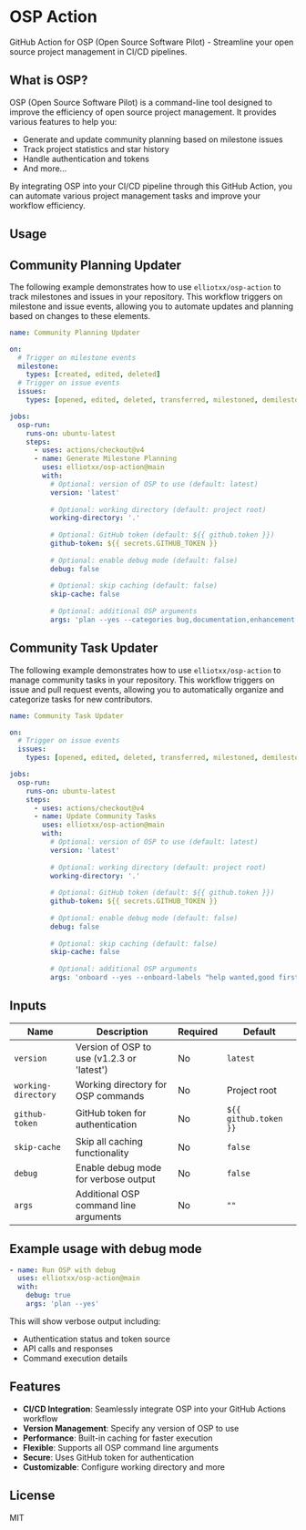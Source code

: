 # OSP Action

GitHub Action for OSP (Open Source Software Pilot) - Streamline your open source project management in CI/CD pipelines.

## What is OSP?

OSP (Open Source Software Pilot) is a command-line tool designed to improve the efficiency of open source project management. It provides various features to help you:

- Generate and update community planning based on milestone issues
- Track project statistics and star history
- Handle authentication and tokens
- And more...

By integrating OSP into your CI/CD pipeline through this GitHub Action, you can automate various project management tasks and improve your workflow efficiency.

## Usage

## Community Planning Updater

The following example demonstrates how to use `elliotxx/osp-action` to track milestones and issues in your repository. This workflow triggers on milestone and issue events, allowing you to automate updates and planning based on changes to these elements.

```yaml
name: Community Planning Updater

on:
  # Trigger on milestone events
  milestone:
    types: [created, edited, deleted]
  # Trigger on issue events
  issues:
    types: [opened, edited, deleted, transferred, milestoned, demilestoned, labeled, unlabeled, assigned, unassigned]

jobs:
  osp-run:
    runs-on: ubuntu-latest
    steps:
      - uses: actions/checkout@v4
      - name: Generate Milestone Planning
        uses: elliotxx/osp-action@main
        with:
          # Optional: version of OSP to use (default: latest)
          version: 'latest'
          
          # Optional: working directory (default: project root)
          working-directory: '.'
          
          # Optional: GitHub token (default: ${{ github.token }})
          github-token: ${{ secrets.GITHUB_TOKEN }}
          
          # Optional: enable debug mode (default: false)
          debug: false
          
          # Optional: skip caching (default: false)
          skip-cache: false
          
          # Optional: additional OSP arguments
          args: 'plan --yes --categories bug,documentation,enhancement'
```

## Community Task Updater

The following example demonstrates how to use `elliotxx/osp-action` to manage community tasks in your repository. This workflow triggers on issue and pull request events, allowing you to automatically organize and categorize tasks for new contributors.

```yaml
name: Community Task Updater

on:
  # Trigger on issue events
  issues:
    types: [opened, edited, deleted, transferred, milestoned, demilestoned, labeled, unlabeled, assigned, unassigned]

jobs:
  osp-run:
    runs-on: ubuntu-latest
    steps:
      - uses: actions/checkout@v4
      - name: Update Community Tasks
        uses: elliotxx/osp-action@main
        with:
          # Optional: version of OSP to use (default: latest)
          version: 'latest'
          
          # Optional: working directory (default: project root)
          working-directory: '.'
          
          # Optional: GitHub token (default: ${{ github.token }})
          github-token: ${{ secrets.GITHUB_TOKEN }}
          
          # Optional: enable debug mode (default: false)
          debug: false
          
          # Optional: skip caching (default: false)
          skip-cache: false
          
          # Optional: additional OSP arguments
          args: 'onboard --yes --onboard-labels "help wanted,good first issue" --difficulty-labels "difficulty/easy,difficulty/medium,difficulty/hard" --category-labels "bug,documentation,enhancement"'
```

## Inputs

| Name | Description | Required | Default |
|------|-------------|----------|---------|
| `version` | Version of OSP to use (v1.2.3 or 'latest') | No | `latest` |
| `working-directory` | Working directory for OSP commands | No | Project root |
| `github-token` | GitHub token for authentication | No | `${{ github.token }}` |
| `skip-cache` | Skip all caching functionality | No | `false` |
| `debug` | Enable debug mode for verbose output | No | `false` |
| `args` | Additional OSP command line arguments | No | `""` |

## Example usage with debug mode

```yaml
- name: Run OSP with debug
  uses: elliotxx/osp-action@main
  with:
    debug: true
    args: 'plan --yes'
```

This will show verbose output including:
- Authentication status and token source
- API calls and responses
- Command execution details

## Features

- **CI/CD Integration**: Seamlessly integrate OSP into your GitHub Actions workflow
- **Version Management**: Specify any version of OSP to use
- **Performance**: Built-in caching for faster execution
- **Flexible**: Supports all OSP command line arguments
- **Secure**: Uses GitHub token for authentication
- **Customizable**: Configure working directory and more

## License

MIT
